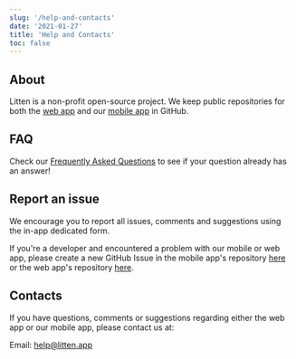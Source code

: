 ```yaml
---
slug: '/help-and-contacts'
date: '2021-01-27'
title: 'Help and Contacts'
toc: false
---
```


## About

Litten is a non-profit open-source project. We keep public repositories for both
the [web app][webapp] and our [mobile app][mobileapp] in GitHub.

## FAQ

Check our [Frequently Asked Questions][faq] to see if your question already has
an answer!

## Report an issue

We encourage you to report all issues, comments and suggestions using the in-app
dedicated form.

If you're a developer and encountered a problem with our mobile or web app,
please create a new GitHub Issue in the mobile app's repository
[here][mobileappissue] or the web app's repository [here][webappissue].

## Contacts

If you have questions, comments or suggestions regarding either the web app or
our mobile app, please contact us at:

Email: [help@litten.app][helpmail]

<!-- References -->

[faq]: /faq
[helpmail]: mailto:help@litten.app
[mobileapp]: https://github.com/joaocarmo/litten-app
[mobileappissue]: https://github.com/joaocarmo/litten-app/issues/new
[webapp]: https://github.com/joaocarmo/litten-web
[webappissue]: https://github.com/joaocarmo/litten-web/issues/new
